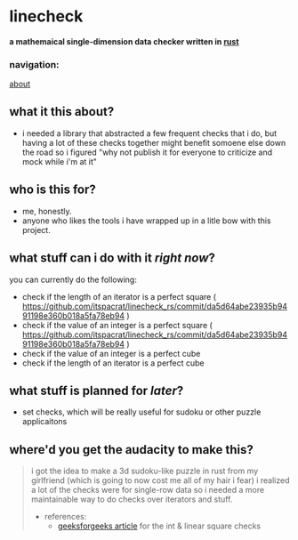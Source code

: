 # linecheck
#### a mathemaical single-dimension data checker written in [rust](https://www.rust-lang.org/)
### navigation:
[about](#what-is-this-about)
## what it this about?
- i needed a library that abstracted a few frequent checks that i do, but having a lot of these checks together might benefit somoene else down the road so i figured "why not publish it for everyone to criticize and mock while i'm at it"
## who is this for?
- me, honestly.
- anyone who likes the tools i have wrapped up in a litle bow with this project.
## what stuff can i do with it *right now*?
you can currently do the following:
- check if the length of an iterator is a perfect square ( https://github.com/itspacrat/linecheck_rs/commit/da5d64abe23935b9491198e360b018a5fa78eb94 )
- check if the value of an integer is a perfect square ( https://github.com/itspacrat/linecheck_rs/commit/da5d64abe23935b9491198e360b018a5fa78eb94 )
- check if the value of an integer is a perfect cube
- check if the length of an iterator is a perfect cube
## what stuff is planned for *later*?
- set checks, which will be really useful for sudoku or other puzzle applicaitons
## where'd you get the audacity to make this?
> i got the idea to make a 3d sudoku-like puzzle in rust from my girlfriend (which is going to now cost me all of my hair i fear)
> i realized a lot of the checks were for single-row data so i needed a more maintainable way to do checks over iterators and stuff.
> - references:
>   - [geeksforgeeks article](https://www.geeksforgeeks.org/check-if-given-number-is-perfect-square-in-cpp/) for the int & linear square checks
